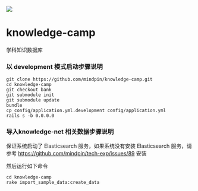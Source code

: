 ![](http://mindpin.oss-cn-hangzhou.aliyuncs.com/image_service/images/CehsqqjM/CehsqqjM.png)

knowledge-camp
==============

学科知识数据库

### 以 development 模式启动步骤说明
```
git clone https://github.com/mindpin/knowledge-camp.git
cd knowledge-camp
git checkout bank
git submodule init
git submodule update
bundle
cp config/application.yml.development config/application.yml
rails s -b 0.0.0.0
```

### 导入knowledge-net 相关数据步骤说明
保证系统启动了 Elasticsearch 服务，如果系统没有安装 Elasticsearch 服务，请参考 https://github.com/mindpin/tech-exp/issues/89 安装

然后运行如下命令
```
cd knowledge-camp
rake import_sample_data:create_data
```
